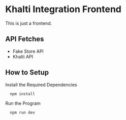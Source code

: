 # Khalti Integration Frontend
This is just a frontend.

## API Fetches
* Fake Store API
* Khalti API

## How to Setup
Install the Required Dependencies
```bash
  npm install
```
Run the Program
```bash
  npm run dev
```